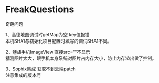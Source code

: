 # FreakQuestions
奇葩问题

1、高德地图调试时getMap为空  key值报错   
本机SHA1与初始化项目配置时填写的调试SHA1不同。

2、魅族手机ImageView 直接src=""不显示   
猜测图片太大，跟手机本身系统对图片占内存大小，防止内存溢出做了控制。

3、Sophix集成   获取不到云端patch  
注意集成的版本号
